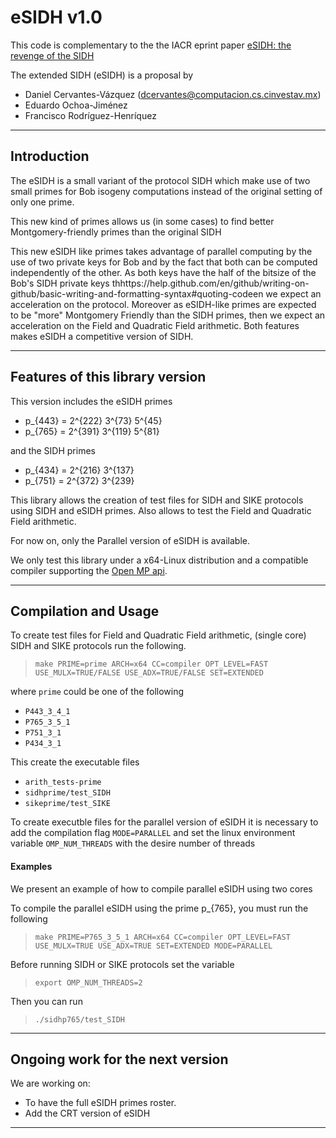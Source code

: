 # eSIDH v1.0

This code is complementary to the the IACR eprint paper [eSIDH: the revenge of the SIDH](https://ia.cr/2020/021) 

The extended SIDH (eSIDH) is a proposal by
- Daniel Cervantes-Vázquez (dcervantes@computacion.cs.cinvestav.mx)
- Eduardo Ochoa-Jiménez
- Francisco Rodríguez-Henríquez
***
## Introduction
 The eSIDH is a small variant of the protocol SIDH 
 which make use of two small primes for Bob isogeny
 computations instead of the original setting of only one prime.
 
 This new kind of primes allows us (in some cases) to find 
 better Montgomery-friendly primes than the original SIDH 
 
 This new eSIDH like primes takes advantage of parallel computing by the use
 of two private keys for Bob and by the fact that both can be computed independently
 of the other. As both keys have the half of the bitsize of the Bob's SIDH 
 private keys thhttps://help.github.com/en/github/writing-on-github/basic-writing-and-formatting-syntax#quoting-codeen we expect an acceleration on the protocol. 
 Moreover as eSIDH-like primes are expected to be "more" Montgomery Friendly
 than the SIDH primes, then we expect an acceleration on the Field and 
 Quadratic Field arithmetic.
 Both features makes eSIDH a competitive version of SIDH.
***
## Features of this library version


This version includes the eSIDH primes

- p_{443} = 2^{222} 3^{73} 5^{45}
- p_{765} = 2^{391} 3^{119} 5^{81}

and the SIDH primes
- p_{434} = 2^{216} 3^{137}
- p_{751} = 2^{372} 3^{239}

This library allows the creation of test files for SIDH and SIKE protocols
using SIDH and eSIDH primes. Also allows to test the Field and Quadratic Field
arithmetic.

For now on, only the Parallel version of eSIDH is available.

We only test this library under a x64-Linux distribution and a compatible
compiler supporting the [Open MP api](https://www.openmp.org/).
***
## Compilation and Usage
To create test files for Field and Quadratic Field arithmetic, (single core) SIDH and SIKE
protocols run the following.
>`make PRIME=prime ARCH=x64 CC=compiler OPT_LEVEL=FAST USE_MULX=TRUE/FALSE USE_ADX=TRUE/FALSE SET=EXTENDED`

where `prime` could be one of the following
- `P443_3_4_1`
- `P765_3_5_1`
- `P751_3_1`
- `P434_3_1`

This create the executable files 
- `arith_tests-prime`
- `sidhprime/test_SIDH`
- `sikeprime/test_SIKE`

To create executble files for the parallel version of eSIDH it is
necessary to add the compilation flag `MODE=PARALLEL` and set the
linux environment variable `OMP_NUM_THREADS` with the desire number of threads

#### Examples
We present an example of how to compile parallel eSIDH using two cores

To compile the parallel eSIDH  using the prime p_{765}, you must run the following 
> `make PRIME=P765_3_5_1 ARCH=x64 CC=compiler OPT_LEVEL=FAST USE_MULX=TRUE USE_ADX=TRUE SET=EXTENDED MODE=PARALLEL`

Before running SIDH or SIKE protocols set the variable
> `export OMP_NUM_THREADS=2`

Then you can run
> `./sidhp765/test_SIDH`
***

## Ongoing work for the next version

We are working on: 
- To have the full eSIDH primes roster.
- Add the CRT version of eSIDH
***

